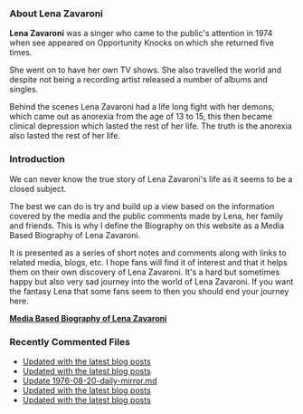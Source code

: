 ### About Lena Zavaroni

<p><strong>Lena Zavaroni</strong> was a singer who came to the public's attention in 1974 when see appeared on Opportunity Knocks on which she returned five times.</p>

<p>She went on to have her own TV shows. She also travelled the world and despite not being a recording artist released a number of albums and singles.</p>

<p>Behind the scenes Lena Zavaroni had a life long fight with her demons, which came out as anorexia from the age of 13 to 15, this then became clinical depression which lasted the rest of her life. The truth is the anorexia also lasted the rest of her life.</p>

### Introduction

<p>We can never know the true story of Lena Zavaroni's life as it seems to be a closed subject.</p>

<p>The best we can do is try and build up a view based on the information covered by the media and the public comments made by Lena, her family and friends. This is why I define the Biography on this website as a Media Based Biography of Lena Zavaroni.</p>

<p>It is presented as a series of short notes and comments along with links to related media, blogs, etc. I hope fans will find it of interest and that it helps them on their own discovery of Lena Zavaroni. It's a hard but sometimes happy but also very sad journey into the world of Lena Zavaroni. If you want the fantasy Lena that some fans seem to then you should end your journey here.</p>

<a href="https://fanzoflenazavaroni.github.io/biography/lena-zavaroni/"><strong>Media Based Biography of Lena Zavaroni</strong></a>

### Recently Commented Files

<!-- BLOG-POST-LIST:START -->
- [Updated with the latest blog posts](https://github.com/FanzOfLenaZavaroni/fanzoflenazavaroni.github.io/commit/bfdcf854939f9c0d798f7f510d916179102cabfd)
- [Updated with the latest blog posts](https://github.com/FanzOfLenaZavaroni/fanzoflenazavaroni.github.io/commit/caf563269904e36c13c9ee87c528ccd069c1bf60)
- [Update 1976-08-20-daily-mirror.md](https://github.com/FanzOfLenaZavaroni/fanzoflenazavaroni.github.io/commit/f1d0aaf81ebcd5561cd4c0891f0362a97bcf2a1d)
- [Updated with the latest blog posts](https://github.com/FanzOfLenaZavaroni/fanzoflenazavaroni.github.io/commit/33977b3373c733636581e5102536f7b15fa4624d)
- [Updated with the latest blog posts](https://github.com/FanzOfLenaZavaroni/fanzoflenazavaroni.github.io/commit/51f1804ffcc7f7c574c7e581862837d99f7f0809)
<!-- BLOG-POST-LIST:END -->
